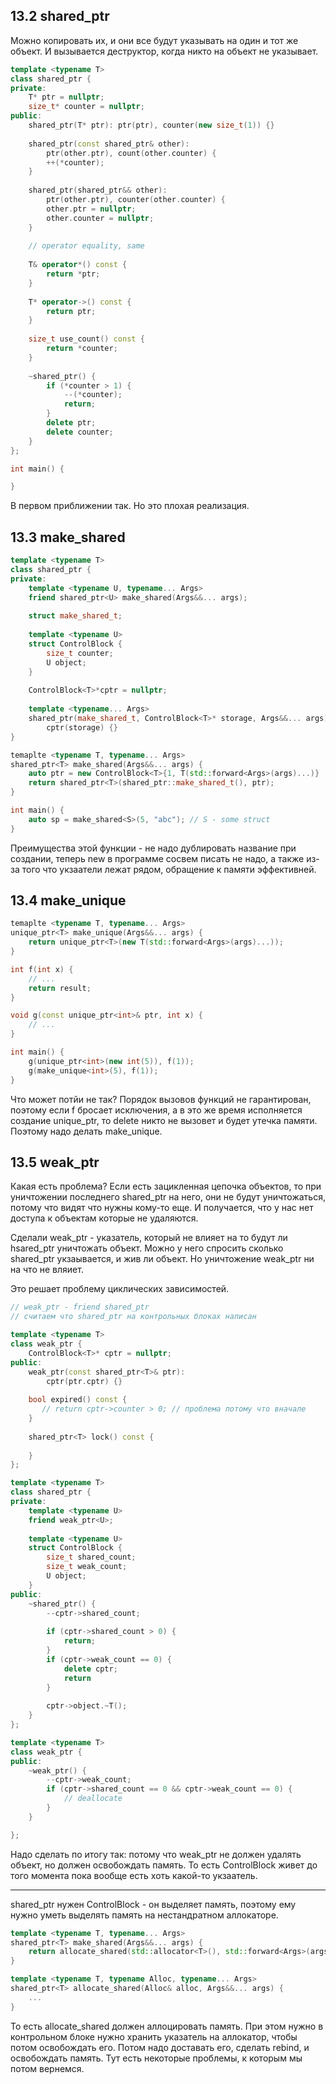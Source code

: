 ## 13.2 shared_ptr

Можно копировать их, и они все будут указывать на один и тот же объект. И вызывается деструктор, когда никто на объект не указывает.

```cpp
template <typename T>
class shared_ptr {
private:
    T* ptr = nullptr;
    size_t* counter = nullptr;
public:
    shared_ptr(T* ptr): ptr(ptr), counter(new size_t(1)) {}
    
    shared_ptr(const shared_ptr& other):
        ptr(other.ptr), count(other.counter) {
        ++(*counter);
    }
    
    shared_ptr(shared_ptr&& other):
        ptr(other.ptr), counter(other.counter) {
        other.ptr = nullptr;
        other.counter = nullptr;
    }
    
    // operator equality, same
    
    T& operator*() const {
        return *ptr;
    }
    
    T* operator->() const {
        return ptr;
    }
    
    size_t use_count() const {
        return *counter;
    }
    
    ~shared_ptr() {
        if (*counter > 1) {
            --(*counter);
            return;
        }
        delete ptr;
        delete counter;
    }
};

int main() {

}
```

В первом приближении так. Но это плохая реализация. 

## 13.3 make_shared

```cpp
template <typename T>
class shared_ptr {
private:
    template <typename U, typename... Args>
    friend shared_ptr<U> make_shared(Args&&... args);
    
    struct make_shared_t;
    
    template <typename U>
    struct ControlBlock {
        size_t counter;
        U object;
    }
    
    ControlBlock<T>*cptr = nullptr;
    
    template <typename... Args>
    shared_ptr(make_shared_t, ControlBlock<T>* storage, Args&&... args):
        cptr(storage) {}
}

temaplte <typename T, typename... Args>
shared_ptr<T> make_shared(Args&&... args) {
    auto ptr = new ControlBlock<T>{1, T(std::forward<Args>(args)...)}
    return shared_ptr<T>(shared_ptr::make_shared_t(), ptr);
}

int main() {
    auto sp = make_shared<S>(5, "abc"); // S - some struct
}
```

Преимущества этой функции - не надо дублировать название при создании, теперь new в программе сосвем писать не надо, а также из-за того что укзаатели лежат рядом, обращение к памяти эффективней.

## 13.4 make_unique

```cpp
temaplte <typename T, typename... Args>
unique_ptr<T> make_unique(Args&&... args) {
    return unique_ptr<T>(new T(std::forward<Args>(args)...));
}

int f(int x) {
    // ... 
    return result;
}

void g(const unique_ptr<int>& ptr, int x) {
    // ...
}

int main() {
    g(unique_ptr<int>(new int(5)), f(1));
    g(make_unique<int>(5), f(1));
}
```

Что может потйи не так? Порядок вызовов функций не гарантирован, поэтому если f бросает исключения, а в это же время исполняется создание unique_ptr, то delete никто не вызовет и будет утечка памяти.
Поэтому надо делать make_unique. 

## 13.5 weak_ptr

Какая есть проблема? Если есть зацикленная цепочка объектов, то при уничтожении последнего shared_ptr на него, они не будут уничтожаться, потому что видят что нужны кому-то еще. И получается, что у нас нет доступа к объектам которые не удаляются.

Сделали weak_ptr - указатель, который не влияет на то будут ли hsared_ptr уничтожать объект. Можно у него спросить сколько shared_ptr укзаывается, и жив ли объект. Но уничтожение weak_ptr ни на что не вляиет.

Это решает проблему циклических зависимостей.


```cpp
// weak_ptr - friend shared_ptr
// считаем что shared_ptr на контрольных блоках написан

template <typename T>
class weak_ptr {
    ControlBlock<T>* cptr = nullptr;
public:
    weak_ptr(const shared_ptr<T>& ptr):
        cptr(ptr.cptr) {}
    
    bool expired() const {
       // return cptr->counter > 0; // проблема потому что вначале
    }
    
    shared_ptr<T> lock() const {
        
    }
};
```

```cpp
template <typename T>
class shared_ptr {
private:
    template <typename U>
    friend weak_ptr<U>;
    
    template <typename U>
    struct ControlBlock {
        size_t shared_count;
        size_t weak_count;
        U object;
    }
public:
    ~shared_ptr() {
        --cptr->shared_count;
    
        if (cptr->shared_count > 0) {
            return;
        }
        if (cptr->weak_count == 0) {
            delete cptr;
            return
        }
        
        cptr->object.~T();
    }
};

template <typename T>
class weak_ptr {
public:
    ~weak_ptr() {
        --cptr->weak_count;
        if (cptr->shared_count == 0 && cptr->weak_count == 0) {
            // deallocate
        }
    }

};
```

Надо сделать по итогу так: потому что weak_ptr не должен удалять объект, но должен освобождать память. То есть ControlBlock живет до того момента пока вообще есть хоть какой-то укзаатель.


------

shared_ptr нужен ControlBlock - он выделяет память, поэтому ему нужно уметь выделять память на нестандратном аллокаторе. 

```cpp
template <typename T, typename... Args>
shared_ptr<T> make_shared(Args&&... args) {
    return allocate_shared(std::allocator<T>(), std::forward<Args>(args)...);
}

template <typename T, typename Alloc, typename... Args>
shared_ptr<T> allocate_shared(Alloc& alloc, Args&&... args) {
    ...
}
```

То есть allocate_shared должен аллоцировать память. При этом нужно в контрольном блоке нужно хранить указатель на аллокатор, чтобы потом освобождать его. Потом надо доставать его, сделать rebind, и освобождать память. Тут есть некоторые проблемы, к которым мы потом вернемся.






